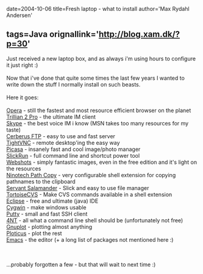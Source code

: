 date=2004-10-06
title=Fresh laptop - what to install
author='Max Rydahl Andersen'

tags=Java 
orignallink='http://blog.xam.dk/?p=30'
---
<div><p>Just received a new laptop box, and as always i'm using hours to configure it just right :)<br><br>
Now that i've done that quite some times the last few years I wanted to write down the stuff I normally install on such beasts.<br><br>
Here it goes:<br><br><a href="http://www.opera.com">Opera</a> - still the fastest and most resource efficient browser on the planet<br><a href="http://www.ceruleanstudios.com" title="Trillian">Trillian 2 Pro</a> - the ultimate IM client<br><a href="http://www.skype.com">Skype</a> - the best voice IM i know (MSN takes too many resources for my taste)<br><a href="http://www.cerberusftp.com">Cerberus FTP</a> - easy to use and fast server<br><a href="http://www.tightvnc.com">TightVNC</a> - remote desktop'ing the easy way<br><a href="http://www.picasa.com">Picasa</a> - insanely fast and cool image/photo manager<br><a href="http://bayden.com/SlickRun/">SlickRun</a> - full command line and shortcut power tool<br><a href="http://www.webshots.com">Webshots</a> - simply fantastic images, even in the free edition and it's light on the resources<br><a href="http://home.worldonline.dk/ninotech/freeutil.htm#pathcopy">Ninotech Path Copy</a> - very configurable shell extension for copying pathnames to the clipboard<br><a href="http://www.altap.cz/">Servant Salamander</a> - Slick and easy to use file manager<br><a href="https://www.tortoisecvs.org/">TortoiseCVS</a> - Make CVS commands available in a shell extension <br><a href="http://www.eclipse.org">Eclipse</a> - free and ultimate (java) IDE<br><a href="http://www.cygwin.com">Cygwin</a> - make windows usable<br><a href="http://www.chiark.greenend.org.uk/~sgtatham/putty/">Putty</a> - small and fast SSH client<br><a href="http://www.jpsoft.com/products.htm">4NT</a> - all what a command line shell should be (unfortunately not free)<br><a href="http://www.gnuplot.info/">Gnuplot</a> - plotting almost anything<br><a href="http://ploticus.sourceforge.net/doc/welcome.html">Ploticus</a> - plot the rest<br><a href="http://www.gnu.org/software/emacs/emacs.html">Emacs</a> - the editor (+ a long list of packages not mentioned here :)<br><br><br>

...probably forgotten a few - but that will wait to next time :)</p></div>
